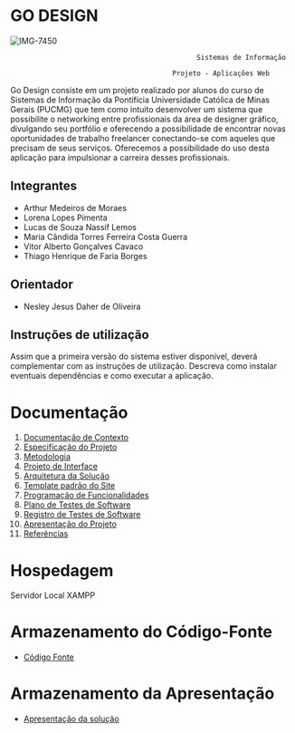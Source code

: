
# GO DESIGN

![IMG-7450](https://github.com/ICEI-PUC-Minas-PMV-SI/pmv-si-2023-1-e1-proj-web-t6-go-design/assets/89883311/8a898bed-0717-40d6-9cda-5703cc82a1ba)

                                                  Sistemas de Informação

                                            Projeto - Aplicações Web


Go Design consiste em um projeto realizado por alunos do curso de Sistemas de Informação da Pontifícia Universidade Católica de Minas Gerais (PUCMG) que tem como intuito desenvolver um sistema que possibilite o networking entre profissionais da área de designer gráfico, divulgando seu portfólio e oferecendo a possibilidade de encontrar novas oportunidades de trabalho freelancer conectando-se com aqueles que precisam de seus serviços.
Oferecemos a possibilidade do uso desta aplicação para impulsionar a carreira desses profissionais. 

## Integrantes

* Arthur Medeiros de Moraes 
* Lorena Lopes Pimenta
* Lucas de Souza Nassif Lemos
* Maria Cândida Torres Ferreira Costa Guerra
* Vitor Alberto Gonçalves Cavaco
* Thiago Henrique de Faria Borges

## Orientador

* Nesley Jesus Daher de Oliveira 

## Instruções de utilização

Assim que a primeira versão do sistema estiver disponível, deverá complementar com as instruções de utilização. Descreva como instalar eventuais dependências e como executar a aplicação.

# Documentação

<ol>
<li><a href="docs/01-Documentação de Contexto.md"> Documentação de Contexto</a></li>
<li><a href="docs/02-Especificação do Projeto.md"> Especificação do Projeto</a></li>
<li><a href="docs/03-Metodologia.md"> Metodologia</a></li>
<li><a href="docs/04-Projeto de Interface.md"> Projeto de Interface</a></li>
<li><a href="docs/05-Arquitetura da Solução.md"> Arquitetura da Solução</a></li>
<li><a href="docs/06-Template padrão do Site.md"> Template padrão do Site</a></li>
<li><a href="docs/07-Programação de Funcionalidades.md"> Programação de Funcionalidades</a></li>
<li><a href="docs/08-Plano de Testes de Software.md"> Plano de Testes de Software</a></li>
<li><a href="docs/09-Registro de Testes de Software.md"> Registro de Testes de Software</a></li>
<li><a href="docs/10-Apresentação do Projeto.md"> Apresentação do Projeto</a></li>
<li><a href="docs/11-Referências.md"> Referências</a></li>
</ol>

# Hospedagem

Servidor Local XAMPP 

# Armazenamento do Código-Fonte

* <a href="src/README.md">Código Fonte</a>

# Armazenamento da Apresentação

* <a href="presentation/README.md">Apresentação da solução</a>
